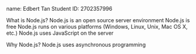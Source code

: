 name: Edbert Tan
Student ID: 2702357996







What is Node.js?
Node.js is an open source server environment
Node.js is free
Node.js runs on various platforms (Windows, Linux, Unix, Mac OS X, etc.)
Node.js uses JavaScript on the server

Why Node.js?
Node.js uses asynchronous programming


